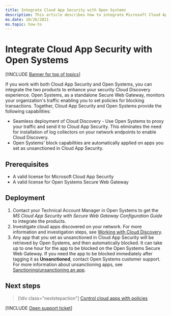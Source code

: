 ```yaml
---
title: Integrate Cloud App Security with Open Systems 
description: This article describes how to integrate Microsoft Cloud App Security with Open Systems  for seamless Cloud Discovery and automated block of unsanctioned apps.
ms.date: 10/26/2021
ms.topic: how-to
---
```

# Integrate Cloud App Security with Open Systems

[!INCLUDE [Banner for top of topics](includes/banner.md)]

If you work with both Cloud App Security and Open Systems, you can integrate the two products to enhance your security Cloud Discovery experience. Open Systems, as a standalone Secure Web Gateway, monitors your organization's traffic enabling you to set policies for blocking transactions. Together, Cloud App Security and Open Systems provide the following capabilities:

- Seamless deployment of Cloud Discovery - Use Open Systems to proxy your traffic and send it to Cloud App Security. This eliminates the need for installation of log collectors on your network endpoints to enable Cloud Discovery.
- Open Systems' block capabilities are automatically applied on apps you set as unsanctioned in Cloud App Security.

## Prerequisites

- A valid license for Microsoft Cloud App Security
- A valid license for Open Systems Secure Web Gateway

## Deployment

1. Contact your Technical Account Manager in Open Systems to get the *MS Cloud App Security with Secure Web Gateway Configuration Guide* to integrate the products.
1. Investigate cloud apps discovered on your network. For more information and investigation steps, see [Working with Cloud Discovery](working-with-cloud-discovery-data.md).
1. Any app that you set as unsanctioned in Cloud App Security will be retrieved by Open Systems, and then automatically blocked. It can take up to one hour for the app to be blocked on the Open Systems Secure Web Gateway. If you need the app to be blocked immediately after tagging it as **Unsanctioned**, contact Open Systems customer support. For more information about unsanctioning apps, see [Sanctioning/unsanctioning an app](governance-discovery.md#BKMK_SanctionApp).

## Next steps

> [!div class="nextstepaction"]
> [Control cloud apps with policies](control-cloud-apps-with-policies.md)

[!INCLUDE [Open support ticket](includes/support.md)]
